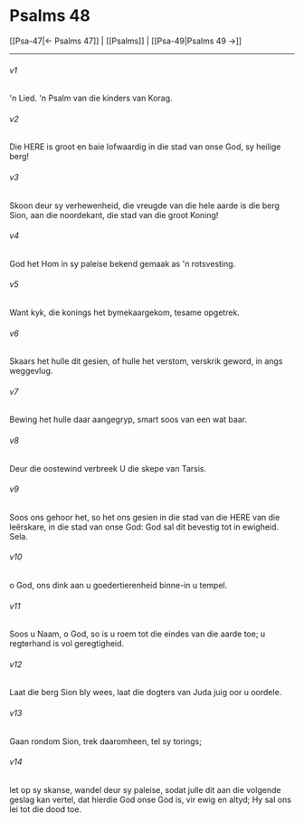 # Psalms 48

[[Psa-47|← Psalms 47]] | [[Psalms]] | [[Psa-49|Psalms 49 →]]
***

###### v1
'n Lied. 'n Psalm van die kinders van Korag. 
###### v2
Die HERE is groot en baie lofwaardig in die stad van onse God, sy heilige berg! 
###### v3
Skoon deur sy verhewenheid, die vreugde van die hele aarde is die berg Sion, aan die noordekant, die stad van die groot Koning! 
###### v4
God het Hom in sy paleise bekend gemaak as 'n rotsvesting. 
###### v5
Want kyk, die konings het bymekaargekom, tesame opgetrek. 
###### v6
Skaars het hulle dit gesien, of hulle het verstom, verskrik geword, in angs weggevlug. 
###### v7
Bewing het hulle daar aangegryp, smart soos van een wat baar. 
###### v8
Deur die oostewind verbreek U die skepe van Tarsis. 
###### v9
Soos ons gehoor het, so het ons gesien in die stad van die HERE van die leërskare, in die stad van onse God: God sal dit bevestig tot in ewigheid. Sela. 
###### v10
o God, ons dink aan u goedertierenheid binne-in u tempel. 
###### v11
Soos u Naam, o God, so is u roem tot die eindes van die aarde toe; u regterhand is vol geregtigheid. 
###### v12
Laat die berg Sion bly wees, laat die dogters van Juda juig oor u oordele. 
###### v13
Gaan rondom Sion, trek daaromheen, tel sy torings; 
###### v14
let op sy skanse, wandel deur sy paleise, sodat julle dit aan die volgende geslag kan vertel, dat hierdie God onse God is, vir ewig en altyd; Hy sal ons lei tot die dood toe. 
